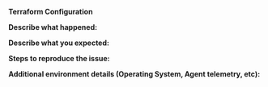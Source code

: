 **Terraform Configuration**
<!-- please include module version and datadog configuration -->

**Describe what happened:**


**Describe what you expected:**


**Steps to reproduce the issue:**


**Additional environment details (Operating System, Agent telemetry, etc):**
<!-- Other relevant details such as agent version, agent status, relevant agent logs, etc. --->